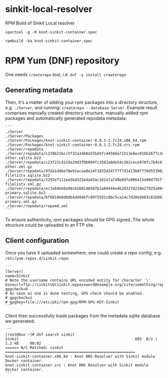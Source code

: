 # sinkit-local-resolver
RPM Build of Sinkit Local resolver

    spectool -g -R knot-sinkit-container.spec

    rpmbuild -ba knot-sinkit-container.spec

# RPM Yum (DNF) repository
One needs ```createrepo``` tool, i.e. ```dnf -y install createrepo```
## Generating metadata
Then, it's a matter of adding your rpm packages into a directory structure, e.g. ```./Server```, and running: ```createrepo --database Server```. Example result comprises manually created directory structure, manually added rpm packages and automatically generated repodata metadata:

    ```
    ./Server
    ./Server/Packages
    ./Server/Packages/knot-sinkit-container-0.0.1-2.fc24.x86_64.rpm
    ./Server/Packages/knot-sinkit-container-0.0.1-2.fc24.src.rpm
    ./Server/repodata
    ./Server/repodata/c1f8b216cc5f32a34b8a5fbd5fc44560a71513e0ec016b2677c3e1681039b270-other.sqlite.bz2
    ./Server/repodata/c23722c4229a29d3f0b604fc3502a0de54c262cece470fc7b4c01b18c16f2abf-other.xml.gz
    ./Server/repodata/97da1d46e78e91ecaa8e14f1835d247f7f7d1413b8f770d55390293f6ec1f141-filelists.sqlite.bz2
    ./Server/repodata/3292ef111ee5bd322e4a43ac162afa7d9e697a986415dd04755ffb59bba2f431-filelists.xml.gz
    ./Server/repodata/ec1e64bb8a98cb268140507b2a94444e4b28327d218e27925a904a04c356a069-primary.sqlite.bz2
    ./Server/repodata/bf601068d8db4d404bfc89f5591c8bc5ca14c7d30e9b63c81b9638c514853c6f-primary.xml.gz
    ./Server/repodata/repomd.xml
    ```
To ensure authenticity, rpm packages should be GPG signed. The whole structure could be uploaded to an FTP site.
## Client configuration
Once you have it uploaded somewhere, one could create a repo config, e.g. ```/etc/yum.repos.d/sinkit.repo```:

    ```
    [Server]
    name=Sinkit
    # Note the username contains URL encoded entity for character `\'
    baseurl=ftp://sinkit%5Csinkit:mypassword@example.org/site/something/repo/yum/Server
    gpgcheck=0
    # As soon as one is done testing, GPG check should be enabled.
    # gpgcheck=1
    # gpgkey=file:///etc/pki/rpm-gpg/RPM-GPG-KEY-Sinkit
    ```
    
Client then successfully loads packages from the metadata sqlite database we generated:

    ```
    [root@box ~]# dnf search sinkit
    Sinkit                                                    603  B/s | 1.2 kB     00:02
    ====== N/S Matched: sinkit ==========================================================
    knot-sinkit-container.x86_64 : Knot DNS Resolver with Sinkit module Docker container.
    knot-sinkit-container.src : Knot DNS Resolver with Sinkit module Docker container.
    ```
